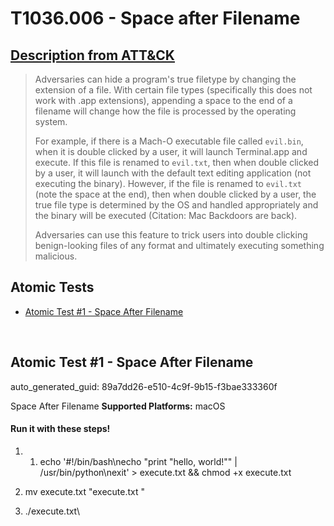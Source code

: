 # T1036.006 - Space after Filename
## [Description from ATT&CK](https://attack.mitre.org/techniques/T1036/006)
<blockquote>Adversaries can hide a program's true filetype by changing the extension of a file. With certain file types (specifically this does not work with .app extensions), appending a space to the end of a filename will change how the file is processed by the operating system.

For example, if there is a Mach-O executable file called <code>evil.bin</code>, when it is double clicked by a user, it will launch Terminal.app and execute. If this file is renamed to <code>evil.txt</code>, then when double clicked by a user, it will launch with the default text editing application (not executing the binary). However, if the file is renamed to <code>evil.txt </code> (note the space at the end), then when double clicked by a user, the true file type is determined by the OS and handled appropriately and the binary will be executed (Citation: Mac Backdoors are back).

Adversaries can use this feature to trick users into double clicking benign-looking files of any format and ultimately executing something malicious.</blockquote>

## Atomic Tests

- [Atomic Test #1 - Space After Filename](#atomic-test-1---space-after-filename)


<br/>

## Atomic Test #1 - Space After Filename

auto_generated_guid: 89a7dd26-e510-4c9f-9b15-f3bae333360f

Space After Filename
**Supported Platforms:** macOS




#### Run it with these steps! 
1. 1. echo '#!/bin/bash\necho "print \"hello, world!\"" | /usr/bin/python\nexit' > execute.txt && chmod +x execute.txt

2. mv execute.txt "execute.txt "

3. ./execute.txt\ 







<br/>
